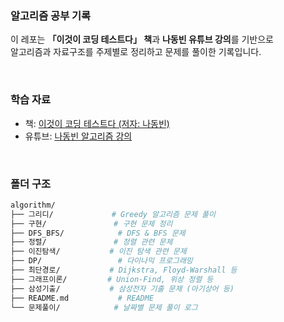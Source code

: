 ###  알고리즘 공부 기록

이 레포는 **「이것이 코딩 테스트다」 책**과 **나동빈 유튜브 강의**를 기반으로  
알고리즘과 자료구조를 주제별로 정리하고 문제를 풀이한 기록입니다.

<br/>

###  학습 자료

-  책: [이것이 코딩 테스트다 (저자: 나동빈)](https://book.naver.com/bookdb/book_detail.naver?bid=16439154)
-  유튜브: [나동빈 알고리즘 강의](https://www.youtube.com/playlist?list=PLRx0vPvlEmdAghTr5mXQxGpHjWqSz0dgC)
<br/>

###  폴더 구조

```bash
algorithm/
├── 그리디/             # Greedy 알고리즘 문제 풀이
├── 구현/               # 구현 문제 정리
├── DFS_BFS/            # DFS & BFS 문제
├── 정렬/               # 정렬 관련 문제
├── 이진탐색/           # 이진 탐색 관련 문제
├── DP/                 # 다이나믹 프로그래밍
├── 최단경로/           # Dijkstra, Floyd-Warshall 등
├── 그래프이론/         # Union-Find, 위상 정렬 등
├── 삼성기출/           # 삼성전자 기출 문제 (아기상어 등)
├── README.md           # README
└── 문제풀이/            # 날짜별 문제 풀이 로그
